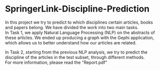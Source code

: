 # SpringerLink-Discipline-Prediction
In this project we try to predict to which disciplines certain articles, books and papers belong.  We have divided the work into two main tasks.   
In Task 1, we apply Natural Language Processing (NLP) on the abstracts of these articles. 
We ended up producing a graph with the Gephi application, which allows us to better understand how our articles are related.  


In Task 2, starting from the previous NLP analysis, we try to predict the discipline of the articles in the test subset, through different methods.   
For more information, please read the "Report.pdf"
